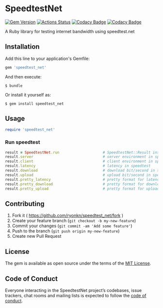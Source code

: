 # SpeedtestNet

[![Gem Version](https://badge.fury.io/rb/speedtest_net.svg)](https://badge.fury.io/rb/speedtest_net)
[![Actions Status](https://github.com/ryonkn/speedtest_net/workflows/GitHub%20Actions/badge.svg)](https://github.com/ryonkn/speedtest_net/actions)
[![Codacy Badge](https://api.codacy.com/project/badge/Grade/18f112dae19a48938bdf2b225d3a76bb)](https://www.codacy.com/manual/ryonkn/speedtest_net?utm_source=github.com&amp;utm_medium=referral&amp;utm_content=ryonkn/speedtest_net&amp;utm_campaign=Badge_Grade)
[![Codacy Badge](https://api.codacy.com/project/badge/Coverage/18f112dae19a48938bdf2b225d3a76bb)](https://www.codacy.com/manual/ryonkn/speedtest_net?utm_source=github.com&utm_medium=referral&utm_content=ryonkn/speedtest_net&utm_campaign=Badge_Coverage)

A Ruby library for testing internet bandwidth using speedtest.net

## Installation

Add this line to your application's Gemfile:

```ruby
gem 'speedtest_net'
```

And then execute:

    $ bundle

Or install it yourself as:

    $ gem install speedtest_net

## Usage

```ruby
require 'speedtest_net'
```

### Run speedtest

```ruby
result = SpeedtestNet.run                    # SpeedtestNet::Result instance
result.server                                # server environment in speedtest
result.client                                # client environment in speedtest
result.latency                               # latency in speedtest
result.download                              # download bit/second in speedtest
result.upload                                # upload bit/second in speedtest
result.pretty_latency                        # pretty format for latency in speedtest
result.pretty_download                       # pretty format for download bit/second in speedtest
result.pretty_upload                         # pretty format for upload bit/second in speedtest
```

## Contributing

1. Fork it ( https://github.com/ryonkn/speedtest_net/fork )
2. Create your feature branch (`git checkout -b my-new-feature`)
3. Commit your changes (`git commit -am 'Add some feature'`)
4. Push to the branch (`git push origin my-new-feature`)
5. Create new Pull Request

## License

The gem is available as open source under the terms of the [MIT License](https://opensource.org/licenses/MIT).

## Code of Conduct

Everyone interacting in the SpeedtestNet project’s codebases, issue trackers, chat rooms and mailing lists is expected to follow the [code of conduct](https://github.com/ryonkn/speedtest_net/blob/master/CODE_OF_CONDUCT.md).
